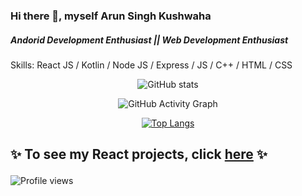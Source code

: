### Hi there 👋, myself Arun Singh Kushwaha

<!--
**arun-kushwaha04/arun-kushwaha04** is a ✨ _special_ ✨ repository because its `README.md` (this file) appears on your GitHub profile.

Here are some ideas to get you started:

- 🔭 I’m currently working on ...
- 🌱 I’m currently learning ...
- 👯 I’m looking to collaborate on ...
- 🤔 I’m looking for help with ...
- 💬 Ask me about ...
- 📫 How to reach me: ...
- 😄 Pronouns: ...
- ⚡ Fun fact: ...
-->

##### Andorid Development Enthusiast || Web Development Enthusiast

Skills: React JS / Kotlin / Node JS / Express / JS / C++ / HTML / CSS
<div align="center">
 
![GitHub stats](https://github-readme-stats.vercel.app/api?username=arun-kushwaha04&show_icons=true) 
<!--  ![GitHub streak stats](https://github-readme-streak-stats.herokuapp.com/?user=kailash360)   -->

![GitHub Activity Graph](https://activity-graph.herokuapp.com/graph?username=arun-kushwaha04)
 
 [![Top Langs](https://github-readme-stats.vercel.app/api/top-langs/?username=arun-kushwaha04)](https://github.com/anuraghazra/github-readme-stats)
  
 </div>
 
  ## ✨ To see my React projects, click <a href="https://github.com/arun-kushwaha04/React-Project.git">here</a> ✨</p>
  
 ![Profile views](https://gpvc.arturio.dev/arun-kushwaha04)  
